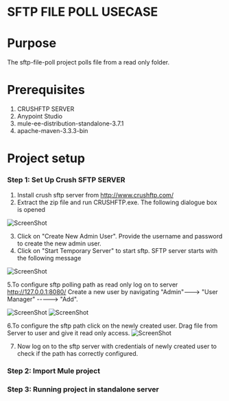 # SFTP FILE POLL USECASE

Purpose
=======

The sftp-file-poll project polls file from a read only folder.

Prerequisites
=============

1. CRUSHFTP SERVER
2. Anypoint Studio
3. mule-ee-distribution-standalone-3.7.1
4. apache-maven-3.3.3-bin

Project setup
==============

### Step 1: Set Up Crush SFTP SERVER

1. Install crush sftp server from <a href="http://www.crushftp.com/"> http://www.crushftp.com/
2. Extract the zip file and run CRUSHFTP.exe. The following dialogue box is opened
 
 ![ScreenShot](https://raw.githubusercontent.com/indiramallick1988/Demo2/master/tool/crushftpexe.PNG)

3. Click on "Create New Admin User". Provide the username and password to create the new admin user.
4. Click on "Start Temporary Server" to start sftp. SFTP server starts with the following message

![ScreenShot](https://raw.githubusercontent.com/indiramallick1988/Demo2/master/tool/crushftpexe.PNG)

5.To configure sftp polling path as read only log on to server <a href="http://127.0.0.1:8080/"> http://127.0.0.1:8080/
  Create a new user by navigating "Admin"---> "User Manager" -----> "Add".
  
  ![ScreenShot](https://raw.githubusercontent.com/indiramallick1988/Demo2/master/tool/crushftpexe.PNG)
  ![ScreenShot](https://raw.githubusercontent.com/indiramallick1988/Demo2/master/tool/crushftpexe.PNG)
  
6.To configure the sftp path click on the newly created user. Drag file from Server to user and give it read only access.
  ![ScreenShot](https://raw.githubusercontent.com/indiramallick1988/Demo2/master/tool/crushftpexe.PNG)

7. Now log on to the sftp server with credentials of newly created user to check if the path has correctly configured.
 
### Step 2: Import Mule project

### Step 3: Running project in standalone server
